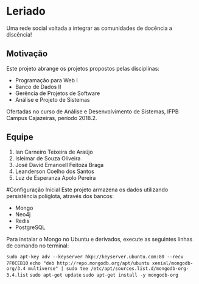 # Leriado
Uma rede social voltada a integrar as comunidades de docência a discência!

## Motivação
Este projeto abrange os projetos propostos pelas disciplinas:

* Programação para Web I
* Banco de Dados II
* Gerência de Projetos de Software
* Análise e Projeto de Sistemas

Ofertadas no curso de Análise e Desenvolvimento de Sistemas, IFPB Campus Cajazeiras, período 2018.2.

## Equipe
1. Ian Carneiro Teixeira de Araújo
2. Isleimar de Souza Oliveira
3. José David Emanoell Feitoza Braga
4. Leanderson Coelho dos Santos
5. Luz de Esperanza Apolo Pereira

#Configuração Inicial
Este projeto armazena os dados utilizando persistência poliglota, através dos bancos:
 
* Mongo
* Neo4j
* Redis
* PostgreSQL

Para instalar o Mongo no Ubuntu e derivados, execute as seguintes linhas de comando no terminal:

`sudo apt-key adv --keyserver hkp://keyserver.ubuntu.com:80 --recv 7F0CEB10`
`echo "deb http://repo.mongodb.org/apt/ubuntu xenial/mongodb-org/3.4 multiverse" | sudo tee /etc/apt/sources.list.d/mongodb-org-3.4.list`
`sudo apt-get update`
`sudo apt-get install -y mongodb-org`


